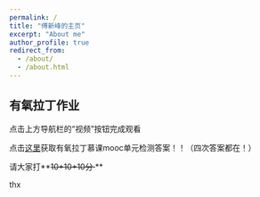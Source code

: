 ```yaml
---
permalink: /
title: "傅新峰的主页"
excerpt: "About me"
author_profile: true
redirect_from: 
  - /about/
  - /about.html
---
```


## 有氧拉丁作业

点击上方导航栏的“视频”按钮完成观看

点击<a href='../files/answer.pdf'>这里</a>获取有氧拉丁慕课mooc单元检测答案！！（四次答案都在！）

请大家打**~~10+10+10分·~~**

thx

